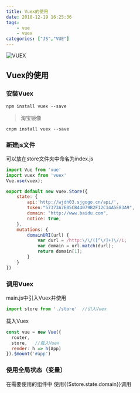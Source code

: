 ```yaml
---
title: Vuex的使用
date: 2018-12-19 16:25:36
tags: 
	- vue
	- vuex
categories: ["JS","VUE"]
---
```


![VUEX](/images/01.jpg)
<!-- more -->

## Vuex的使用
### 安装Vuex

```npm
npm install vuex --save
```
> 淘宝镜像
```npm
cnpm install vuex --save
```
### 新建js文件
可以放在store文件夹中命名为index.js



```javascript
import Vue from 'vue'
import vuex from 'vuex'
Vue.use(vuex);

export default new vuex.Store({
	state: {
		api:'http://wjdh03.sjgogo.cn/api/',
		token:"57373A7E05CB44079B2F12C14A5E83A9",
		domain: "http://www.baidu.com",
		notice: true,
	},
	mutations: {
		domainURI(url) {
			var durl = /http:\/\/([^\/]+)\//i;
			var domain = url.match(durl);
			return domain[1];
		}
	}
})
```
### 调用Vuex
main.js中引入Vuex并使用

```javascript
import store from './store'  //引入Vuex
```
载入Vuex
```javascript
const vue = new Vue({
  router,
  store,   //载入Vuex
  render: h => h(App)
}).$mount('#app')
```
### 使用全局状态（变量）
在需要使用的组件中 使用{{$store.state.domain}}调用


